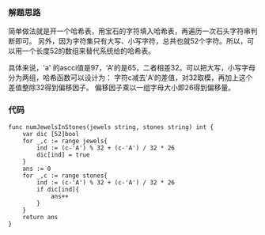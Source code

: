 ### 解题思路
简单做法就是开一个哈希表，用宝石的字符填入哈希表，再遍历一次石头字符串判断即可。
另外，因为字符集只有大写、小写字符，总共也就52个字符。所以，可以用一个长度52的数组来替代系统给的哈希表。

具体来说，'a' 的ascci值是97，‘A'的是65，二者相差32。可以把大写，小写字母分为两组，哈希函数可以设计为： 
字符c减去'A'的差值，对32取模，再加上这个差值整除32得到偏移因子。
偏移因子乘以一组字母大小即26得到偏移量。

### 代码

```golang
func numJewelsInStones(jewels string, stones string) int {
    var dic [52]bool
    for _,c := range jewels{
        ind := (c-'A') % 32 + (c-'A') / 32 * 26
        dic[ind] = true
    }
    ans := 0
    for _,c := range stones{
        ind := (c-'A') % 32 + (c-'A') / 32 * 26
        if dic[ind]{
            ans++
        }
    }
    return ans
}
```